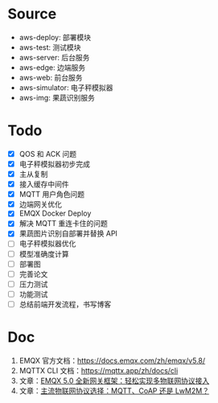 # Source

- aws-deploy: 部署模块
- aws-test: 测试模块
- aws-server: 后台服务
- aws-edge: 边端服务
- aws-web: 前台服务
- aws-simulator: 电子秤模拟器
- aws-img: 果蔬识别服务

# Todo

- [x] QOS 和 ACK 问题
- [x] 电子秤模拟器初步完成
- [x] 主从复制
- [x] 接入缓存中间件
- [x] MQTT 用户角色问题
- [x] 边端网关优化
- [x] EMQX Docker Deploy
- [x] 解决 MQTT 重连卡住的问题
- [x] 果蔬图片识别自部署并替换 API
- [ ] 电子秤模拟器优化
- [ ] 模型准确度计算
- [ ] 部署图
- [ ] 完善论文
- [ ] 压力测试
- [ ] 功能测试
- [ ] 总结前端开发流程，书写博客

# Doc

1. EMQX 官方文档：https://docs.emqx.com/zh/emqx/v5.8/
2. MQTTX CLI 文档：https://mqttx.app/zh/docs/cli
3. 文章：[EMQX 5.0 全新网关框架：轻松实现多物联网协议接入](https://www.emqx.com/zh/blog/emqx-connects-multiple-iot-protocols)
4. 文章：[主流物联网协议选择：MQTT、CoAP 还是 LwM2M？](https://www.emqx.com/zh/blog/iot-protocols-mqtt-coap-lwm2m)
